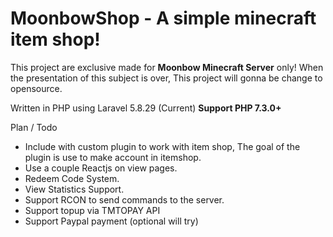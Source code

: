 <h1>MoonbowShop - A simple minecraft item shop!</h1>
<p>
    This project are exclusive made for <b>Moonbow Minecraft Server</b> only! 
    When the presentation of this subject is over, This project will gonna be change to opensource.
</p>
<p>
    Written in PHP using Laravel 5.8.29 (Current)
    <b>Support PHP 7.3.0+</b>
</p>

<p>
Plan / Todo
<ul>
    <li>Include with custom plugin to work with item shop, The goal of the plugin is use to make account in itemshop.</li>
    <li>Use a couple Reactjs on view pages.</li>
    <li>Redeem Code System.</li>
    <li>View Statistics Support.</li>
    <li>Support RCON to send commands to the server.</li>
    <li>Support topup via TMTOPAY API</li>
    <li>Support Paypal payment (optional will try)</li>
</ul>
</p>
